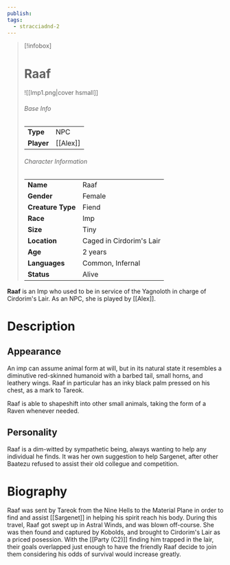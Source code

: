 ```yaml
---
publish: 
tags:
  - stracciadnd-2
---
```

> [!infobox]  
> # Raaf 
> ![[Imp1.png|cover hsmall]]  
> ###### Base Info
> | | |  
> |---|---|  
> | **Type** | NPC |
> | **Player** | [[Alex]] |
> ###### Character Information  
> | | |  
> |---|---|  
> | **Name** | Raaf |
> | **Gender** | Female | 
> | **Creature Type** | Fiend |
> | **Race** | Imp |  
> | **Size** | Tiny |
> | **Location** | Caged in Cirdorim's Lair |
> | **Age** | 2 years |
> | **Languages** | Common, Infernal |  
> | **Status** | Alive |

**Raaf** is an Imp who used to be in service of the Yagnoloth in charge of Cirdorim's Lair. As an NPC, she is played by [[Alex]].
# Description
## Appearance
An imp can assume animal form at will, but in its natural state it resembles a diminutive red-skinned humanoid with a barbed tail, small horns, and leathery wings. Raaf in particular has an inky black palm pressed on his chest, as a mark to Tareok.

Raaf is able to shapeshift into other small animals, taking the form of a Raven whenever needed.
## Personality
Raaf is a dim-witted by sympathetic being, always wanting to help any individual he finds. It was her own suggestion to help Sargenet, after other Baatezu refused to assist their old collegue and competition. 
# Biography
Raaf was sent by Tareok from the Nine Hells to the Material Plane in order to find and assist [[Sargenet]] in helping his spirit reach his body. During this travel, Raaf got swept up in Astral Winds, and was blown off-course. She was then found and captured by Kobolds, and brought to Cirdorim's Lair as a priced posession. With the [[Party (C2)]] finding him trapped in the lair, their goals overlapped just enough to have the friendly Raaf decide to join them considering his odds of survival would increase greatly. 